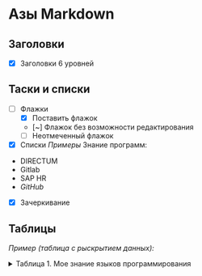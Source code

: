 # Азы Markdown
## Заголовки
- [x] Заголовки 6 уровней

## Таски и списки
- [ ] Флажки
  - [x] Поставить флажок
  - [~] Флажок без возможности редактирования
  - [ ] Неотмеченный флажок
- [x] Списки
*Примеры*
Знание программ:
* DIRECTUM
* Gitlab
* SAP HR
* *GitHub*

- [x] Зачеркивание 

## Таблицы

*Пример (таблица с рыскрытием данных):*

<details>

<summary>Таблица 1. Мое знание языков программирования</summary>

Язык   | Да/Нет |
----------:| ------- |
Javascript | Нет     |
Python     | Нет     |
SQL       | Нет     |
    
<details>

*Пример (простое оформление):*

Таблица 2. Мое знание языков программирования
Язык        | Да/Нет |
----------:| ------- |
Javascript | Нет     |
Python     | Нет     |
 SQL       | Нет     |
  
 <!--Решить проблемы с таблицей--> 
  
## Цитаты  
 
*Пример*:
---
> Python-это язык компьютерного программирования, часто используемый для создания веб-сайтов и программного обеспечения, автоматизации задач и проведения анализа 
> данных.
  
— IQBI (Сайт vc.ru)

